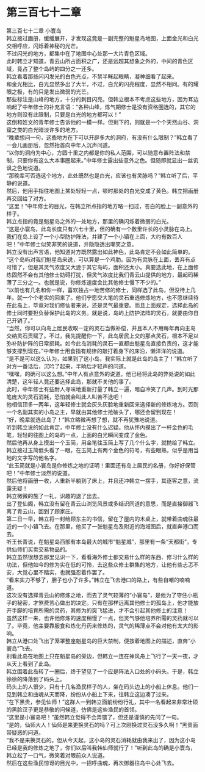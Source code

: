# 第三百七十二章

第三百七十二章 小寰岛\
韩立接过画册，缓缓展开，才发现这竟是一副完整的魁星岛地图，上面金光和白光交相呼应，闪烁着神秘的光芒。\
不过闪光的地方，都集中在了地图中心处那一大片青色区域。\
此时韩立才知道，青云山所占面积之广，还是远超其想象之外的，中间的青色区域，竟占了整个岛屿的四分之一还多。\
韩立看着那些闪闪发光的白色光点，不禁半眯起眼睛，凝神细看了起来。\
和金光相比，白光显然多出了大半，不过，白光的闪亮程度，显然不相同。有的耀眼之极，有的只是发出微弱的光芒。\
那些标注是山峰的地方，十分的刺目闪亮，但韩立根本不考虑这些地方，因为耳边响起了中年修士的补充言语：“各种山峰，炼气期修士是没有资格圈选的，其它的地方则没有此限制，只要是白光的地方都可以！”\
这倒和姓文的青年修士告诉他的一模一样。但剩下的，则就是一个个天然山谷、洞窟之类的白光暗淡许多的地方。\
“晚辈想问一句，这些地方在下可以开辟多大的洞府，有没有什么限制？”韩立看了一会儿画册后，忽然抬首向中年人沉声问道。\
“以你的洞府为中心，方圆十里之内都是你的私人范围，可以随意布置阵法和禁制，只要你有这么大本事圈起来。”中年修士露出些意外之色。但随即就显出一丝讥讽之色地说道。\
“那晚辈可否选这个地方，此处既然也是白光，应该也有灵脉吗？”韩立听了后，平静的说道。\
然后，他用手指往地图上某处轻轻一点，顿时那处的白光变成了黄色。韩立把画册再交回给了对方。\
“这里！”中年修士的目光，在韩立所点指的地方略一扫过，苍白的脸上一副意外的样子。\
韩立点指的竟是魁星岛之外的一处地方，那里的确闪烁着微弱的白光。\
“这是小寰岛，此岛长度只有六七十里，但的确有一个数里许长的小灵脉在岛上。我们在岛上设了一个小型防护阵法，并建了一个小镇在上面，大约有数百人吧！”中年修士似笑非笑的说道，并隐隐透出嘲笑之意。\
韩立没有出声言语，他知道对方既然露出如此神色，此岛肯定不会如此简单的。\
“这个岛屿对我们魁星岛来说，可以算是一个鸡肋。因为有灵脉在上面，丢弃有点可惜了，但是其灵气浓度又大逊于其它岛屿，面积还太小。真要选此地，在上面修炼固然不会有其他修士妨碍打扰，但灵气浓度比我们青云山提供的地方，最起码稀薄了三分之一。也就是说，你修炼速度会比其他修士慢下不少的。”\
“以前也有几名和你一样，喜欢独占一地苦修的修士，同样选了此岛，但没待上几年。就一个个老实的回来了。他们宁愿交大笔的灵石重选修炼地方，也不愿继续待在此岛上，毕竟对我们修仙者来说，还是灵气最重要。而且上面规定，选择此岛的修士同时要担负替保护此岛的义务。就是说，岛屿上防护法阵的灵石，就要由你自己开销了。”\
“当然，你可以向岛上居民收取一定的灵石当做补偿，并且本人不用每年再向主岛交纳灵石贡赋了。不过，我先提醒你一下，此岛居民上交的那点灵石，根本不足以弥补防护阵的日常损耗。如今此岛消耗的灵石一直都由魁星岛直接负责的，这才能够支撑到现在。”中年修士用食指有规律的敲打着身下的床沿，懒洋洋的说道。\
“是不是可以这么认为，如果到了这小岛，我实际上就是此岛的岛主了！”韩立听了对方一番话后，沉吟了起来，半晌后才轻声的问道。\
“嘿嘿，的确可以这么想。”中年人有点意外的说道。他已经将此岛的弊处说的如此清楚，这年轻人竟还要选择此岛，那就不关他的事了。\
此时，中年修士有些耐人寻味地重新打量了韩立一遍，暗自冷笑了几声。到时光那笔庞大的灵石消耗，恐怕就会叫此人叫苦不迭吧！\
他相信顶多一两年，这年轻修士就会灰头灰脸地重新回来选择新的修炼地方。否则一个名副其实的小岛之主，早就由其他修士抢破头了，哪还会留到现在！\
“好，晚辈就选此岛了！”韩立略微再想了想，就不再犹豫地说道。\
听到韩立说的如此肯定，中年修士没有什么迟疑。他从怀内摸出了一杆金色的毛笔，轻轻的往图上的岛屿一点，上面的白光瞬间变成了金色。\
然后他再从身上摸出一个玉简，用金笔往玉简上写了几个什么字，就抛给了韩立。\
韩立接过玉简低头看了一眼，在玉简上有两个金色的符号，有些眼熟，似乎是用当地的文字写的他名字。\
“此玉简就是小寰岛是你修炼之地的证明！里面还有岛上居民的名册，你好好保管吧！”中年修士淡然的说道。\
然后他将画册一收，人重新半躺到了床上，并且还冲韩立一摆手，其逐客之意，流露无疑！\
韩立微微的施了一礼，识趣的退了出去。\
出了登仙阁，韩立没有留在青云山浏览风景或多结识同道的意思，而是直接御器飞离了青云山，回到了顾家庄。\
第二日一早，韩立将一封给顾东主的书信，留在了屋内的木桌上，就带着曲魂往最近的一个小镇飞去。在那里，他买了一张魁星岛及附近的海域图后，就直奔港口而去。\
听王长青说，在魁星岛西部有本岛最大的城市“魁星城”，那里有一条“天都街”，专供仙师们买卖交易物品的。\
韩立虽然很想去那里见识一下，看看海外修士都交易什么样的东西、修习什么样的功法，但他如今的修为实在低的可怜，去这些众修士群集的地方，让他有些忐忑不安，大觉心里不踏实，也就强忍着作罢了。\
“看来实力不够了，胆子也小了许多。”韩立在飞去港口的路上，有些自嘲的喃喃道。\
这次没有选择青云山的修炼之地，而去了灵气较薄的“小寰岛”，是他为了守住小瓶子的秘密，才煞费苦心做出的决定。只有在那样远离其他修士的孤岛上，他才能放开手脚的培育所需的灵药，其修为的突飞猛进，才不会引起其他修士的注意！\
虽然这样一来，也许他修炼的速度稍慢了一点，但灵气够他培养所需的灵药就可以了。毕竟，他主要靠服食和炼化丹药来修炼的，灵气的稀薄点不会对他有太大的影响。\
韩立从港口处飞出了笼罩整座魁星岛的巨大禁制，便按着地图上的描述，直奔“小寰岛”飞去。\
别看此岛在地图上只在魁星岛的旁边，但韩立一连在神风舟上飞行了一天一夜，才从天上看到了此岛。\
韩立围着此岛转了一圈后，终于望见了一个应是阵法入口处的小码头。于是，韩立徐徐的降落到了码头上。\
码头上的人很少，只有十几名渔民样子的人，坐在码头边上的小船上休息。他们一见到韩立和曲魂从天而降，纷纷从小船上下来，往韩立这边凑了过来。\
“在下黑贵，参见仙师！”这群人一到韩立面前纷纷行礼，其中一名看起来非常壮硕的黑脸汉子更是恭敬的问候道，仿佛是这些渔民的首领。\
“这里是小寰岛吧！”虽然韩立觉得不会弄错了，但还是谨慎的先问了一句。\
“是的，仙师大人！仙师是来更换灵石的吗？可上次刚换过灵石没多久啊！”黑贵面带疑惑的问道。\
“我不是来换灵石的。但从今天起，这小岛的灵石消耗就由我来出了，因为这小岛已经是我的修炼之地了，你们以后叫我韩仙师就行了！”听到此岛的确是小寰岛，韩立松了一口气，微笑着对眼前众人说道。\
然后在这些渔民惊讶的目光中，一招呼曲魂，再次御器往岛中心处飞去。
